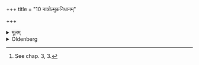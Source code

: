 +++
title = "10 नात्रोल्मुकनिधानम्"

+++

<details><summary>मूलम्</summary>

नात्रोल्मुकनिधानम् १०
</details>

<details><summary>Oldenberg</summary>

10. [^5]  Here the laying down of the fire-brand is omitted,


[^5]:  See chap. 3, 3.
</details>
